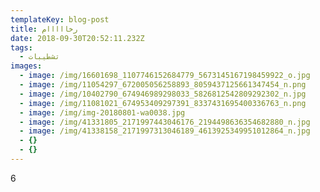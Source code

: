 ```yaml
---
templateKey: blog-post
title: رخااااام
date: 2018-09-30T20:52:11.232Z
tags:
  - تشطيبات
images:
  - image: /img/16601698_1107746152684779_5673145167198459922_o.jpg
  - image: /img/11054297_672005056258893_8059437125661347454_n.png
  - image: /img/10402790_674946989298033_5826812542809292302_n.jpg
  - image: /img/11081021_674953409297391_8337431695400336763_n.png
  - image: /img/img-20180801-wa0038.jpg
  - image: /img/41331805_2171997443046176_2194498636354682880_n.jpg
  - image: /img/41338158_2171997313046189_4613925349951012864_n.jpg
  - {}
  - {}
---
```

6
